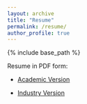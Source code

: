 ```yaml
---
layout: archive
title: "Resume"
permalink: /resume/
author_profile: true
---
```


{% include base_path %}
<!--
{% for post in site.education reversed %}
  {% include archive-single.html %}
{% endfor %} -->

Resume in PDF form:

- [Academic Version](http://RiasadMahbub.github.io/files/CV_Riasad_2025_academic.pdf)

- [Industry Version](http://kvothesfs.github.io/files/Riasad_Industry_CV.pdf)
